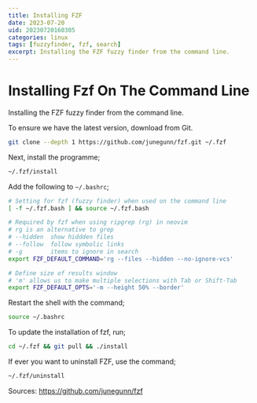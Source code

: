 ```yaml
---
title: Installing FZF
date: 2023-07-20
uid: 20230720160305
categories: linux
tags: [fuzzyfinder, fzf, search]
excerpt: Installing the FZF fuzzy finder from the command line.
---
```


# Installing Fzf On The Command Line

Installing the FZF fuzzy finder from the command line.

To ensure we have the latest version, download from Git.

```bash
git clone --depth 1 https://github.com/junegunn/fzf.git ~/.fzf
```

Next, install the programme;

```bash
~/.fzf/install
```

Add the following to `~/.bashrc`;

```bash
# Setting for fzf (fuzzy finder) when used on the command line
[ -f ~/.fzf.bash ] && source ~/.fzf.bash

# Required by fzf when using ripgrep (rg) in neovim
# rg is an alternative to grep
# --hidden  show hiddden files
# --follow  follow symbolic links
# -g        items to ignore in search
export FZF_DEFAULT_COMMAND='rg --files --hidden --no-ignore-vcs'

# Define size of results window
# 'm' allows us to make multiple selections with Tab or Shift-Tab
export FZF_DEFAULT_OPTS='-m --height 50% --border'

```

Restart the shell with the command;

```bash
source ~/.bashrc
```

To update the installation of fzf, run;

```bash
cd ~/.fzf && git pull && ./install
```

If ever you want to uninstall FZF, use the command;

```bash
~/.fzf/uninstall
```

Sources: https://github.com/junegunn/fzf


